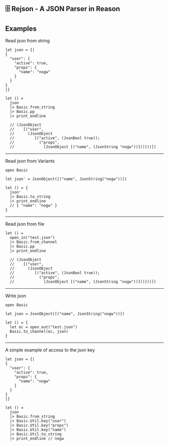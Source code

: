 ## 🗄️ Rejson - A JSON Parser in Reason
## Examples

Read json from string
```reason
let json = {|
{ 
  "user": {
    "active": true,
    "props": {
      "name": "nogw"
    }
  }
} 
|} 

let () = 
  json 
  |> Basic.from_string 
  |> Basic.pp
  |> print_endline

  // (JsonObject
  //    [("user",
  //      (JsonObject
  //         [("active", (JsonBool true));
  //           ("props", 
  //             (JsonObject [("name", (JsonString "nogw"))]))]))])
```

---

Read json from Variants

```reason
open Basic

let json' = JsonObject([("name", JsonString("nogw"))])

let () = {
  json' 
  |> Basic.to_string 
  |> print_endline 
  // { "name": "nogw" }  
}
```

---

Read json from file

```reason 
let () = 
  open_in("test.json")
  |> Basic.from_channel 
  |> Basic.pp
  |> print_endline

  // (JsonObject
  //    [("user",
  //      (JsonObject
  //         [("active", (JsonBool true));
  //           ("props", 
  //             (JsonObject [("name", (JsonString "nogw"))]))]))])

```

---

Write json

```reason
open Basic

let json = JsonObject([("name", JsonString("nogw"))])

let () = {
  let oc = open_out("test.json")
  Basic.to_channel(oc, json) 
}
```

---

A simple example of access to the json key

```reason
let json = {|
{ 
  "user": {
    "active": true,
    "props": {
      "name": "nogw"
    }
  }
} 
|} 

let () = 
  json
  |> Basic.from_string
  |> Basic.Util.key("user") 
  |> Basic.Util.key("props")
  |> Basic.Util.key("name")
  |> Basic.Util.to_string
  |> print_endline // nogw
```